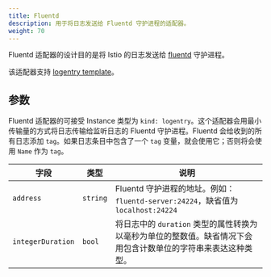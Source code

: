 ```yaml
---
title: Fluentd
description: 用于将日志发送给 Fluentd 守护进程的适配器。
weight: 70
---
```


Fluentd 适配器的设计目的是将 Istio 的日志发送给 [fluentd](https://www.fluentd.org/) 守护进程。

该适配器支持 [logentry template](/zh/docs/reference/config/policy-and-telemetry/templates/logentry/)。

## 参数

Fluentd 适配器的可接受 Instance 类型为 `kind: logentry`。这个适配器会用最小传输量的方式将日志传输给监听日志的 Fluentd 守护进程。Fluentd 会给收到的所有日志添加 `tag`。如果日志条目中包含了一个 `tag` 变量，就会使用它；否则将会使用 `Name` 作为 `tag`。

|字段|类型|说明|
|---|---|---|
|`address`|`string`|Fluentd 守护进程的地址。例如：`fluentd-server:24224`，缺省值为 `localhost:24224`|
|`integerDuration`|`bool`|将日志中的 `duration` 类型的属性转换为以毫秒为单位的整数值。缺省情况下会用包含计数单位的字符串来表达这种类型。|
